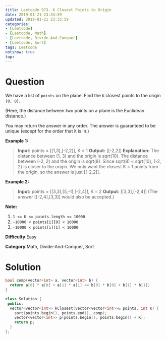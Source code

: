 ```yaml
---
title: Leetcode 973. K Closest Points to Origin
date: 2019-01-21 23:33:59
updated: 2019-01-21 23:33:59
categories: 
- [Leetcode]
- [Leetcode, Math]
- [Leetcode, Divide-And-Conquer]
- [Leetcode, Sort]
tags: Leetcode
notshow: true
top:
---
```


# Question

We have a list of  `points` on the plane. Find the  `K`  closest points to the origin  `(0, 0)`.

(Here, the distance between two points on a plane is the Euclidean distance.)

You may return the answer in any order. The answer is guaranteed to be unique (except for the order that it is in.)

**Example 1:**

> **Input:** points = [[1,3],[-2,2]], K = 1
> **Output:** [[-2,2]]
> **Explanation:** 
> The distance between (1, 3) and the origin is sqrt(10).
> The distance between (-2, 2) and the origin is sqrt(8).
> Since sqrt(8) < sqrt(10), (-2, 2) is closer to the origin.
> We only want the closest K = 1 points from the origin, so the answer is just [[-2,2]].

**Example 2:**

> **Input:** points = [[3,3],[5,-1],[-2,4]], K = 2
> **Output:** [[3,3],[-2,4]]
> (The answer [[-2,4],[3,3]] would also be accepted.)

**Note:**

1. `1 <= K <= points.length <= 10000`
2. `-10000 < points[i][0] < 10000`
3. `-10000 < points[i][1] < 10000`

**Difficulty**:Easy

**Category**:Math, Divide-And-Conquer, Sort

<!-- more -->

# Solution

```cpp
bool comp(vector<int> a, vector<int> b) { 
  return a[0] * a[0] + a[1] * a[1] <= b[0] * b[0] + b[1] * b[1]; 
}

class Solution {
 public:
  vector<vector<int>> kClosest(vector<vector<int>>& points, int K) {
    sort(points.begin(), points.end(), comp);
    vector<vector<int>> p(points.begin(), points.begin() + K);
    return p;
  }
};
```


